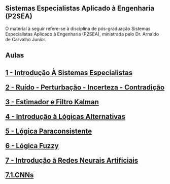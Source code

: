 
## Sistemas Especialistas Aplicado à Engenharia (P2SEA)

<p>O material à seguir refere-se à disciplina de pós-graduação Sistemas Especialistas Aplicado à Engenharia (P2SEA), ministrada pelo Dr. Arnaldo de Carvalho Junior.<p>

<H2>Aulas<h2>

 <p><a href="https://github.com/BrunoAlves03/Expert-Systems-/blob/main/1%20-%20Introdu%C3%A7%C3%A3o%20%C3%80%20Sistemas%20Especialistas.pdf ">1 - Introdução À Sistemas Especialistas</a> <p>
 

<p> <a href="https://github.com/BrunoAlves03/Expert-Systems-/blob/main/2%20-%20Ru%C3%ADdo%20-%20Perturba%C3%A7%C3%A3o%20-%20Incerteza%20-%20Contradi%C3%A7%C3%A3o.pdf">2 - Ruído - Perturbação - Incerteza - Contradição</a> <p>


<p><a href="https://github.com/BrunoAlves03/Expert-Systems-/blob/main/3%20-%20Estimador%20e%20Filtro%20Kalman.pdf">3 - Estimador e Filtro Kalman</a><p>


<p><a href="https://github.com/BrunoAlves03/Expert-Systems-/blob/main/4%20-%20Introdu%C3%A7%C3%A3o%20%C3%A0%20L%C3%B3gicas%20Alternativas.pdf">4 - Introdução à Lógicas Alternativas</a><p>

<p><a href="https://github.com/BrunoAlves03/Expert-Systems-/blob/main/5%20-%20L%C3%B3gica%20Paraconsistente.pdf">5 - Lógica Paraconsistente</a><p>

<p><a href="https://github.com/BrunoAlves03/Expert-Systems-/blob/main/6%20-%20L%C3%B3gica%20Fuzzy.pdf">6 - Lógica Fuzzy</a><p>


<p><a href="https://github.com/BrunoAlves03/Expert-Systems-/blob/main/7%20-%20Introdu%C3%A7%C3%A3o%20%C3%A0%20Redes%20Neurais%20Artificiais.pdf">7 - Introdução à Redes Neurais Artificiais</a><p>


<p><a href="https://github.com/BrunoAlves03/Expert-Systems-/blob/main/7.1.CNNs.pdf">7.1.CNNs</a><p>
